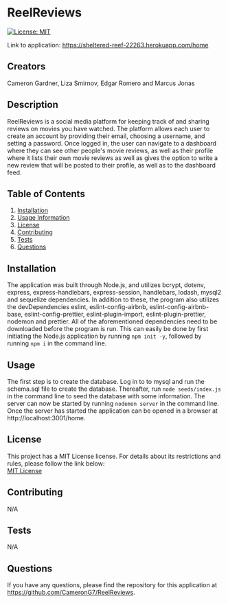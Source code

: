 # ReelReviews

  [![License: MIT](https://img.shields.io/badge/License-MIT-yellow.svg)](https://opensource.org/licenses/MIT)

  Link to application: https://sheltered-reef-22263.herokuapp.com/home

  ## Creators
  Cameron Gardner, Liza Smirnov, Edgar Romero and Marcus Jonas

  ## Description
  ReelReviews is a social media platform for keeping track of and sharing reviews on movies you have watched. The platform allows each user to create an account by providing their email, choosing a username, and setting a password. Once logged in, the user can navigate to a dashboard where they can see other people's movie reviews, as well as their profile where it lists their own movie reviews as well as gives the option to write a new review that will be posted to their profile, as well as to the dashboard feed. 
  
  ## Table of Contents
  1. [Installation](#installation)
  2. [Usage Information](#usage)
  3. [License](#license)
  4. [Contributing](#contributing)
  5. [Tests](#tests)
  6. [Questions](#questions)

  ## Installation
  The application was built through Node.js, and utilizes bcrypt, dotenv, express, express-handlebars, express-session, handlebars, lodash, mysql2 and sequelize dependencies. In addition to these, the program also utilizes the devDependencies eslint, eslint-config-airbnb, eslint-config-airbnb-base, eslint-config-prettier, eslint-plugin-import, eslint-plugin-prettier, nodemon and prettier. All of the aforementioned dependencies need to be downloaded before the program is run. This can easily be done by first initiating the Node.js application by running ```npm init -y```, followed by running ```npm i``` in the command line. 

  ## Usage
  The first step is to create the database. Log in to to mysql and run the schema.sql file to create the database. Thereafter, run ```node seeds/index.js``` in the command line to seed the database with some information. The server can now be started by running ```nodemon server``` in the command line. Once the server has started the application can be opened in a browser at http://localhost:3001/home. 

  ## License
  This project has a MIT License license. For details about its restrictions and rules, please follow the link below:  
    [MIT License](https://opensource.org/licenses/MIT)  
    

  ## Contributing
  N/A

  ## Tests
  N/A

  ## Questions
  If you have any questions, please find the repository for this application at https://github.com/CameronG7/ReelReviews. 
